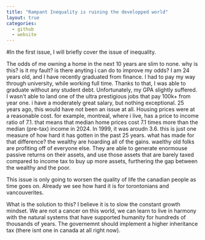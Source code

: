 ```yaml
---
title: "Rampant Inequality is ruining the developped world"
layout: true
categories: 
  - github
  - website
---
```

#In the first issue, I will briefly cover the issue of inequality. 



The odds of me owning a home in the next 10 years are slim to none. why is this? is it my fault? is there anyting i can do to improve my odds? I am 24 years old, and I have recently graduated from finance. I had to pay my way through university, while working full time. Thanks to that, I was able to graduate without any student debt. Unfortunately, my GPA slightly suffered. I wasn't able to land one of the ultra prestigious jobs that pay 100k+ from year one. i have a moderately great salary, but nothing exceptional. 25 years ago, this would have not been an issue at all. Housing prices were at a reasonable cost. for example, montreal, where i live, has a price to income ratio of 7.1. that means that median home prices cost 7.1 times more than the median (pre-tax) income in 2024. In 1999, it was aroudn 3.6. this is just one measure of how hard it has gotten in the past 25 years. what has made for that difference? the wealthy are hoarding all of the gains. waelthy old folks are profiting off of everyone else. They are able to generate enormouse passive returns on their assets, and use those assets that are barely taxed compared to income tax to buy up more assets, furthering the gap between the wealthy and the poor.

This issue is only going to worsen the quality of life the canadian people as time goes on. Already we see how hard it is for torontonians and vancouverites. 

What is the solution to this? I believe it is to slow the constant growth mindset. We are not a cancer on this world, we can learn to live in harmony with the natural systems that have supported humanity for hundreds of thousands of years. The governemnt should implement a higher inheritance tax (there isnt one in canada at all right now). 
